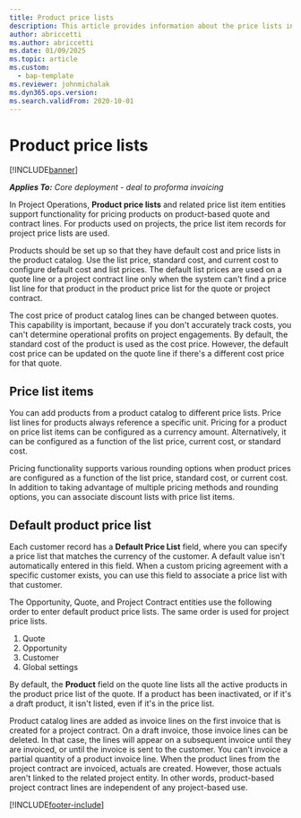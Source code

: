 ```yaml
---
title: Product price lists
description: This article provides information about the price lists in catalog pricing used for project quotes and contracts. 
author: abriccetti
ms.author: abriccetti
ms.date: 01/09/2025
ms.topic: article
ms.custom: 
  - bap-template
ms.reviewer: johnmichalak
ms.dyn365.ops.version: 
ms.search.validFrom: 2020-10-01
---
```


# Product price lists

[!INCLUDE[banner](../includes/banner.md)]

_**Applies To:** Core deployment - deal to proforma invoicing_

 In Project Operations, **Product price lists** and related price list item entities support functionality for pricing products on product-based quote and contract lines. For products used on projects, the price list item records for project price lists are used. 

Products should be set up so that they have default cost and price lists in the product catalog. Use the list price, standard cost, and current cost to configure default cost and list prices. The default list prices are used on a quote line or a project contract line only when the system can't find a price list line for that product in the product price list for the quote or project contract.

The cost price of product catalog lines can be changed between quotes. This capability is important, because if you don't accurately track costs, you can't determine operational profits on project engagements. By default, the standard cost of the product is used as the cost price. However, the default cost price can be updated on the quote line if there's a different cost price for that quote.

## Price list items

You can add products from a product catalog to different price lists. Price list lines for products always reference a specific unit. Pricing for a product on price list items can be configured as a currency amount. Alternatively, it can be configured as a function of the list price, current cost, or standard cost.

Pricing functionality supports various rounding options when product prices are configured as a function of the list price, standard cost, or current cost. In addition to taking advantage of multiple pricing methods and rounding options, you can associate discount lists with price list items. 

 
## Default product price list
Each customer record has a **Default Price List** field, where you can specify a price list that matches the currency of the customer. A default value isn't automatically entered in this field. When a custom pricing agreement with a specific customer exists, you can use this field to associate a price list with that customer.

The Opportunity, Quote, and Project Contract entities use the following order to enter default product price lists. The same order is used for project price lists.

1.	Quote
2.	Opportunity
3.	Customer
4.	Global settings 

By default, the **Product** field on the quote line lists all the active products in the product price list of the quote. If a product has been inactivated, or if it's a draft product, it isn't listed, even if it's in the price list. 

Product catalog lines are added as invoice lines on the first invoice that is created for a project contract. On a draft invoice, those invoice lines can be deleted. In that case, the lines will appear on a subsequent invoice until they are invoiced, or until the invoice is sent to the customer. You can't invoice a partial quantity of a product invoice line. When the product lines from the project contract are invoiced, actuals are created. However, those actuals aren't linked to the related project entity. In other words, product-based project contract lines are independent of any project-based use. 


[!INCLUDE[footer-include](../includes/footer-banner.md)]
